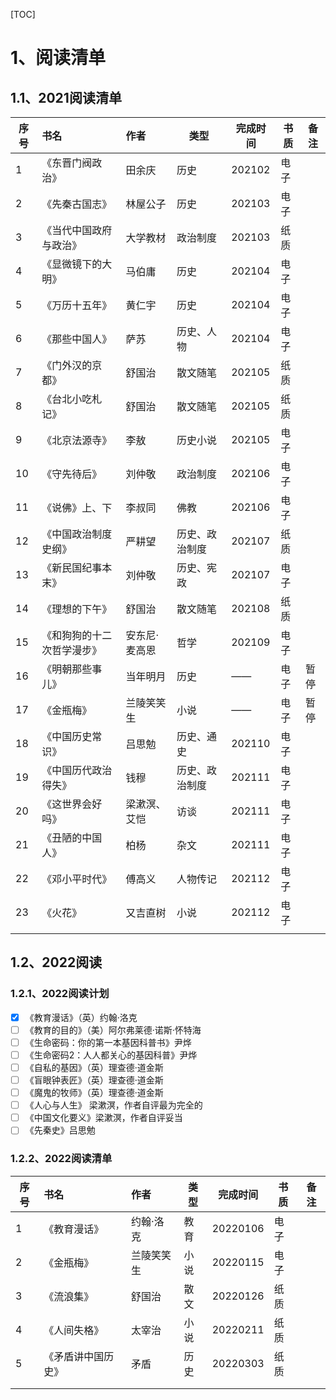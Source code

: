 [TOC]



# 1、阅读清单



## 1.1、2021阅读清单

| 序号 | 书名                       | 作者          | 类型           | 完成时间 | 书质 | 备注 |
| ---- | :------------------------- | :------------ | -------------- | -------- | ---- | ---- |
| 1    | 《东晋门阀政治》           | 田余庆        | 历史           | 202102   | 电子 |      |
| 2    | 《先秦古国志》             | 林屋公子      | 历史           | 202103   | 电子 |      |
| 3    | 《当代中国政府与政治》     | 大学教材      | 政治制度       | 202103   | 纸质 |      |
| 4    | 《显微镜下的大明》         | 马伯庸        | 历史           | 202104   | 电子 |      |
| 5    | 《万历十五年》             | 黄仁宇        | 历史           | 202104   | 电子 |      |
| 6    | 《那些中国人》             | 萨苏          | 历史、人物     | 202104   | 电子 |      |
| 7    | 《门外汉的京都》           | 舒国治        | 散文随笔       | 202105   | 纸质 |      |
| 8    | 《台北小吃札记》           | 舒国治        | 散文随笔       | 202105   | 纸质 |      |
| 9    | 《北京法源寺》             | 李敖          | 历史小说       | 202105   | 电子 |      |
| 10   | 《守先待后》               | 刘仲敬        | 政治制度       | 202106   | 电子 |      |
| 11   | 《说佛》上、下             | 李叔同        | 佛教           | 202106   | 电子 |      |
| 12   | 《中国政治制度史纲》       | 严耕望        | 历史、政治制度 | 202107   | 纸质 |      |
| 13   | 《新民国纪事本末》         | 刘仲敬        | 历史、宪政     | 202107   | 电子 |      |
| 14   | 《理想的下午》             | 舒国治        | 散文随笔       | 202108   | 纸质 |      |
| 15   | 《和狗狗的十二次哲学漫步》 | 安东尼·麦高恩 | 哲学           | 202109   | 电子 |      |
| 16   | 《明朝那些事儿》           | 当年明月      | 历史           | ——       | 电子 | 暂停 |
| 17   | 《金瓶梅》                 | 兰陵笑笑生    | 小说           | ——       | 电子 | 暂停 |
| 18   | 《中国历史常识》           | 吕思勉        | 历史、通史     | 202110   | 电子 |      |
| 19   | 《中国历代政治得失》       | 钱穆          | 历史、政治制度 | 202111   | 电子 |      |
| 20   | 《这世界会好吗》           | 梁漱溟、艾恺  | 访谈           | 202111   | 电子 |      |
| 21   | 《丑陋的中国人》           | 柏杨          | 杂文           | 202111   | 电子 |      |
| 22   | 《邓小平时代》             | 傅高义        | 人物传记       | 202112   | 电子 |      |
| 23   | 《火花》                   | 又吉直树      | 小说           | 202112   | 电子 |      |
|      |                            |               |                |          |      |      |



## 1.2、2022阅读

### 1.2.1、2022阅读计划

- [x] 《教育漫话》（英）约翰·洛克
- [ ] 《教育的目的》（美）阿尔弗莱德·诺斯·怀特海
- [ ] 《生命密码：你的第一本基因科普书》尹烨
- [ ] 《生命密码2：人人都关心的基因科普》尹烨
- [ ] 《自私的基因》（英）理查德·道金斯
- [ ] 《盲眼钟表匠》（英）理查德·道金斯
- [ ] 《魔鬼的牧师》（英）理查德·道金斯
- [ ] 《人心与人生》 梁漱溟，作者自评最为完全的
- [ ] 《中国文化要义》梁漱溟，作者自评妥当
- [ ] 《先秦史》吕思勉

### 1.2.2、2022阅读清单

| 序号 | 书名               | 作者       | 类型 | 完成时间 | 书质 | 备注 |
| ---- | :----------------- | :--------- | ---- | -------- | ---- | ---- |
| 1    | 《教育漫话》       | 约翰·洛克  | 教育 | 20220106 | 电子 |      |
| 2    | 《金瓶梅》         | 兰陵笑笑生 | 小说 | 20220115 | 电子 |      |
| 3    | 《流浪集》         | 舒国治     | 散文 | 20220126 | 纸质 |      |
| 4    | 《人间失格》       | 太宰治     | 小说 | 20220211 | 纸质 |      |
| 5    | 《矛盾讲中国历史》 | 矛盾       | 历史 | 20220303 | 纸质 |      |
|      |                    |            |      |          |      |      |
|      |                    |            |      |          |      |      |